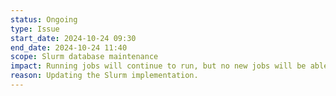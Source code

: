 ```yaml
---
status: Ongoing
type: Issue
start_date: 2024-10-24 09:30
end_date: 2024-10-24 11:40
scope: Slurm database maintenance
impact: Running jobs will continue to run, but no new jobs will be able to start while the maintenance is conducted. Submitting to the short QoS will fail during the maintenance. 
reason: Updating the Slurm implementation. 
---
```


